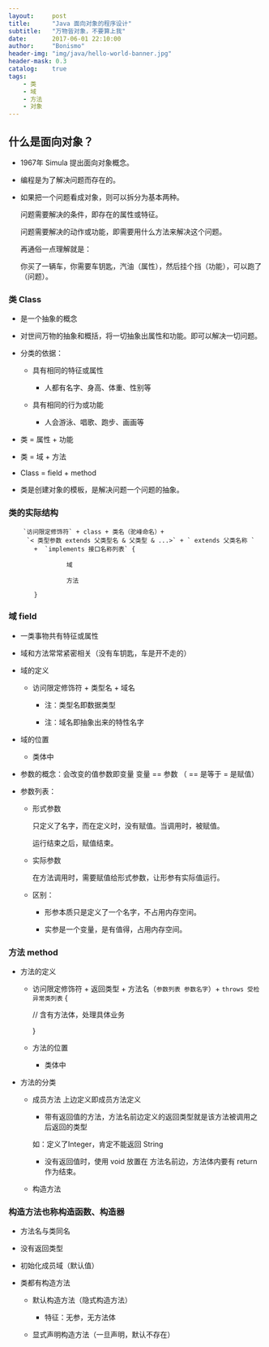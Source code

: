 ```yaml
---
layout:     post
title:      "Java 面向对象的程序设计"
subtitle:   "万物皆对象，不要算上我"
date:       2017-06-01 22:10:00
author:     "Bonismo"
header-img: "img/java/hello-world-banner.jpg"
header-mask: 0.3
catalog:    true
tags:
    - 类
    - 域
    - 方法
    - 对象
---
```


## 什么是面向对象？

- 1967年 Simula 提出面向对象概念。

- 编程是为了解决问题而存在的。

- 如果把一个问题看成对象，则可以拆分为基本两种。

  问题需要解决的条件，即存在的属性或特征。

  问题需要解决的动作或功能，即需要用什么方法来解决这个问题。

  再通俗一点理解就是：

  你买了一辆车，你需要车钥匙，汽油（属性），然后挂个挡（功能），可以跑了（问题）。

### 类 Class

- 是一个抽象的概念

- 对世间万物的抽象和概括，将一切抽象出属性和功能。即可以解决一切问题。

- 分类的依据：

    - 具有相同的特征或属性

        - 人都有名字、身高、体重、性别等

    - 具有相同的行为或功能

        - 人会游泳、唱歌、跑步、画画等

- 类 = 属性 + 功能

- 类 = 域 + 方法

- Class = field + method

- 类是创建对象的模板，是解决问题一个问题的抽象。

### 类的实际结构

        `访问限定修饰符` + class + 类名（驼峰命名）+
         `< 类型参数 extends 父类型名 & 父类型 & ...>` + ` extends 父类名称 `
           +  `implements 接口名称列表` {

                    域

                    方法

           }

### 域 field

   - 一类事物共有特征或属性

   - 域和方法常常紧密相关（没有车钥匙，车是开不走的）

   - 域的定义

        - 访问限定修饰符 + 类型名 + 域名

            - 注：类型名即数据类型

            - 注：域名即抽象出来的特性名字

   - 域的位置

        - 类体中

   - 参数的概念：会改变的值参数即变量   变量 == 参数 （ == 是等于 = 是赋值）

   - 参数列表：

        - 形式参数

            只定义了名字，而在定义时，没有赋值。当调用时，被赋值。

            运行结束之后，赋值结束。

        - 实际参数

            在方法调用时，需要赋值给形式参数，让形参有实际值运行。

        - 区别：

            - 形参本质只是定义了一个名字，不占用内存空间。

            - 实参是一个变量，是有值得，占用内存空间。


### 方法 method

- 方法的定义

   - 访问限定修饰符 + 返回类型 + 方法名（`参数列表 参数名字`）+ `throws 受检异常类列表`  {

     // 含有方法体，处理具体业务

        }

   - 方法的位置

        - 类体中

- 方法的分类

    - 成员方法 上边定义即成员方法定义

        - 带有返回值的方法，方法名前边定义的返回类型就是该方法被调用之后返回的类型

        如：定义了Integer，肯定不能返回 String

        - 没有返回值时，使用 void 放置在 方法名前边，方法体内要有 return 作为结束。

    - 构造方法

### 构造方法也称构造函数、构造器

   - 方法名与类同名

   - 没有返回类型

   - 初始化成员域（默认值）

   - 类都有构造方法

        - 默认构造方法（隐式构造方法）

            - 特征：无参，无方法体

        - 显式声明构造方法（一旦声明，默认不存在）
